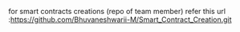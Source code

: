 for smart contracts creations (repo of team member) 
refer this url :https://github.com/Bhuvaneshwarii-M/Smart_Contract_Creation.git
